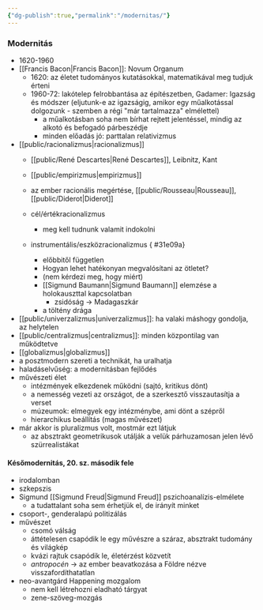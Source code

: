 ```yaml
---
{"dg-publish":true,"permalink":"/modernitas/"}
---
```



### Modernitás
<a id="Modernitás"></a>
- 1620-1960
- [[Francis Bacon\|Francis Bacon]]: Novum Organum
	- 1620: az életet tudományos kutatásokkal, matematikával meg tudjuk érteni
	- 1960-72: lakótelep felrobbantása az építészetben, Gadamer: Igazság és módszer (eljutunk-e az igazságig, amikor egy műalkotással dolgozunk - szemben a régi "már tartalmazza" elmélettel)
		- a műalkotásban soha nem bírhat rejtett jelentéssel, mindig az alkotó és befogadó párbeszédje
		- minden előadás jó: parttalan relativizmus
- [[public/racionalizmus\|racionalizmus]]
	- [[public/René Descartes\|René Descartes]], Leibnitz, Kant
	- [[public/empirizmus\|empirizmus]]
	- az ember racionális megértése, [[public/Rousseau\|Rousseau]], [[public/Diderot\|Diderot]]
	- cél/értékracionalizmus
		- meg kell tudnunk valamit indokolni
	- instrumentális/eszközracionalizmus
{ #31e09a}

		- előbbitől független
		- Hogyan lehet hatékonyan megvalósítani az ötletet?
		- (nem kérdezi meg, hogy miért)
		- [[Sigmund Baumann\|Sigmund Baumann]] elemzése a holokauszttal kapcsolatban
			- zsidóság -> Madagaszkár
		- a töltény drága
- [[public/univerzalizmus\|univerzalizmus]]: ha valaki máshogy gondolja, az helytelen
- [[public/centralizmus\|centralizmus]]: minden központilag van működtetve
- [[globalizmus\|globalizmus]]
- a posztmodern szereti a technikát, ha uralhatja
- haladáselvűség: a modernitásban fejlődés
- művészeti élet
	- intézmények elkezdenek működni (sajtó, kritikus dönt)
	- a nemesség vezeti az országot, de a szerkesztő visszautasítja a verset
	- múzeumok: elmegyek egy intézménybe, ami dönt a szépről
	- hierarchikus beállítás (magas művészet)
- már akkor is pluralizmus volt, mostmár ezt látjuk
	- az absztrakt geometrikusok utálják a velük párhuzamosan jelen lévő szürrealistákat

#### Későmodernitás, 20. sz. második fele
<a id="Későmodernitás, 20. sz. második fele"></a>
- irodalomban
- szkepszis
- Sigmund [[Sigmund Freud\|Sigmund Freud]] pszichoanalízis-elmélete
	- a tudattalant soha sem érhetjük el, de irányít minket
- csoport-, genderalapú politizálás
- művészet
	- csomó válság
	- áttételesen csapódik le egy művészre a száraz, absztrakt tudomány és világkép
	- kvázi rajtuk csapódik le, életérzést közvetít
	- *antropocén* -> az ember beavatkozása a Földre nézve visszafordíthatatlan
- neo-avantgárd Happening mozgalom
	- nem kell létrehozni eladható tárgyat
	- zene-szöveg-mozgás